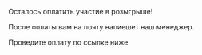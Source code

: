 Осталось оплатить участие в розыгрыше!

После оплаты вам на почту напиешет наш менеджер.

Проведите оплату по ссылке ниже